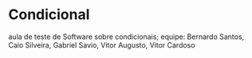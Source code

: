 # Condicional

aula de teste de Software sobre condicionais;
equipe: Bernardo Santos, Caio Silveira, Gabriel Savio, Vitor Augusto, Vitor Cardoso
